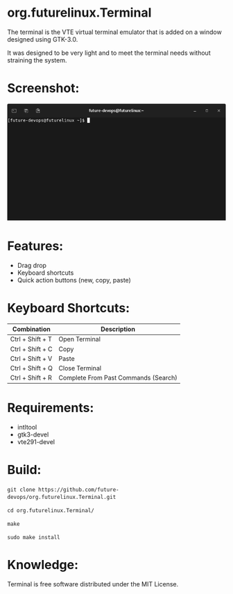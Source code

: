 # org.futurelinux.Terminal

  The terminal is the VTE virtual terminal emulator that is added on a window designed using GTK-3.0.

  It was designed to be very light and to meet the terminal needs without straining the system.

# Screenshot:
  
  ![Alt text](https://github.com/future-devops/org.futurelinux.Terminal/blob/stable/terminal.png "Terminal Screenshot")

# Features:

  * Drag drop
  * Keyboard shortcuts
  * Quick action buttons (new, copy, paste)

# Keyboard Shortcuts:

  |  Combination      | Description                          |
  |  ---              | ---                                  |
  |  Ctrl + Shift + T | Open Terminal                        |
  |  Ctrl + Shift + C | Copy                                 |
  |  Ctrl + Shift + V | Paste                                |
  |  Ctrl + Shift + Q | Close Terminal                       |
  |  Ctrl + Shift + R | Complete From Past Commands (Search) |
  
# Requirements:  

  * intltool
  * gtk3-devel
  * vte291-devel

# Build:

  `git clone https://github.com/future-devops/org.futurelinux.Terminal.git`
  
  `cd org.futurelinux.Terminal/`
  
  `make`
  
  `sudo make install`

# Knowledge:

  Terminal is free software distributed under the MIT License.
